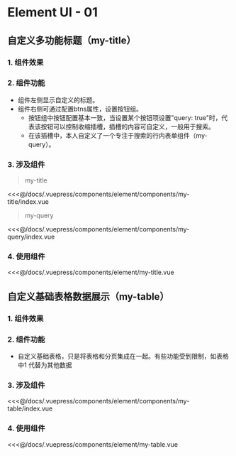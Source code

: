 # Element UI - 01

## 自定义多功能标题（my-title）

### 1. 组件效果

<element-my-title></element-my-title>

### 2. 组件功能
* 组件左侧显示自定义的标题。
* 组件右侧可通过配置btns属性，设置按钮组。
  * 按钮组中按钮配置基本一致，当设置某个按钮项设置"query: true"时，代表该按钮可以控制收缩插槽，插槽的内容可自定义，一般用于搜索。
  * 在该插槽中，本人自定义了一个专注于搜索的行内表单组件（my-query）。

### 3. 涉及组件

> my-title

<<<@/docs/.vuepress/components/element/components/my-title/index.vue
> my-query

<<<@/docs/.vuepress/components/element/components/my-query/index.vue

### 4. 使用组件
<<<@/docs/.vuepress/components/element/my-title.vue


## 自定义基础表格数据展示（my-table）
### 1. 组件效果
<!-- <element-my-table></element-my-table> -->


### 2. 组件功能
* 自定义基础表格，只是将表格和分页集成在一起。有些功能受到限制，如表格中1 代替为其他数据

### 3. 涉及组件
<<<@/docs/.vuepress/components/element/components/my-table/index.vue

### 4. 使用组件
<<<@/docs/.vuepress/components/element/my-table.vue